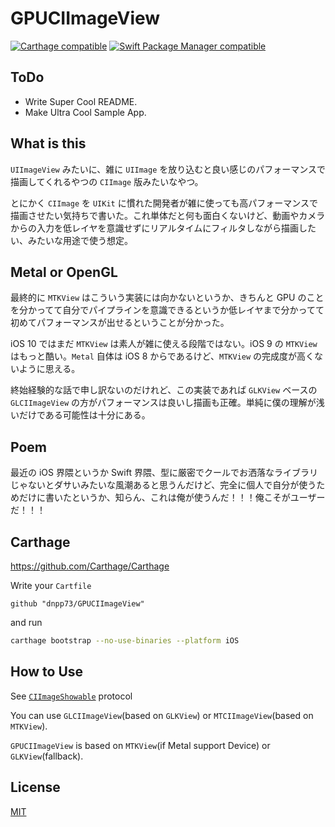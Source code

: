 GPUCIImageView
===========

[![Carthage compatible](https://img.shields.io/badge/Carthage-compatible-4BC51D.svg?style=flat-square)](https://github.com/Carthage/Carthage)
[![Swift Package Manager compatible](https://img.shields.io/badge/Swift%20Package%20Manager-compatible-4BC51D.svg?style=flat-square)](https://github.com/apple/swift-package-manager)


## ToDo

- Write Super Cool README.
- Make Ultra Cool Sample App.


## What is this

`UIImageView` みたいに、雑に `UIImage` を放り込むと良い感じのパフォーマンスで描画してくれるやつの `CIImage` 版みたいなやつ。

とにかく `CIImage` を `UIKit` に慣れた開発者が雑に使っても高パフォーマンスで描画させたい気持ちで書いた。これ単体だと何も面白くないけど、動画やカメラからの入力を低レイヤを意識せずにリアルタイムにフィルタしながら描画したい、みたいな用途で使う想定。


## Metal or OpenGL

最終的に `MTKView` はこういう実装には向かないというか、きちんと GPU のことを分かってて自分でパイプラインを意識できるというか低レイヤまで分かってて初めてパフォーマンスが出せるということが分かった。

iOS 10 ではまだ `MTKView` は素人が雑に使える段階ではない。iOS 9 の `MTKView` はもっと酷い。`Metal` 自体は iOS 8 からであるけど、`MTKView` の完成度が高くないように思える。

終始経験的な話で申し訳ないのだけれど、この実装であれば `GLKView` ベースの `GLCIImageView` の方がパフォーマンスは良いし描画も正確。単純に僕の理解が浅いだけである可能性は十分にある。


## Poem

最近の iOS 界隈というか Swift 界隈、型に厳密でクールでお洒落なライブラリじゃないとダサいみたいな風潮あると思うんだけど、完全に個人で自分が使うためだけに書いたというか、知らん、これは俺が使うんだ！！！俺こそがユーザーだ！！！


## Carthage

https://github.com/Carthage/Carthage

Write your `Cartfile`

```
github "dnpp73/GPUCIImageView"
```

and run

```sh
carthage bootstrap --no-use-binaries --platform iOS
```


## How to Use

See [`CIImageShowable`](/GPUCIImageView/CIImageShowable.swift) protocol

You can use `GLCIImageView`(based on `GLKView`) or `MTCIImageView`(based on `MTKView`).

`GPUCIImageView` is based on `MTKView`(if Metal support Device) or `GLKView`(fallback).


## License

[MIT](/LICENSE)
